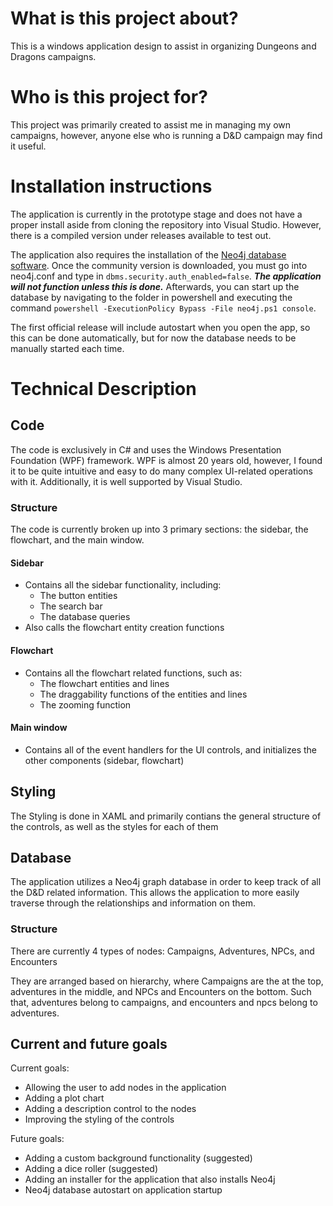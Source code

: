 # What is this project about?

This is a windows application design to assist in organizing Dungeons and Dragons campaigns.

# Who is this project for?

This project was primarily created to assist me in managing my own campaigns, however, anyone else who is running a D&D campaign may find it useful.

# Installation instructions

The application is currently in the prototype stage and does not have a proper install aside from cloning the repository into Visual Studio.
However, there is a compiled version under releases available to test out.

The application also requires the installation of the [Neo4j database software](https://neo4j.com/download-center/#community).
Once the community version is downloaded, you must go into neo4j.conf and type in `dbms.security.auth_enabled=false`. ***The application will not function unless this is done.***
Afterwards, you can start up the database by navigating to the folder in powershell and executing the command `powershell -ExecutionPolicy Bypass -File neo4j.ps1 console`.

The first official release will include autostart when you open the app, so this can be done automatically, but for now the database needs to be manually started each time.

# Technical Description

## Code

The code is exclusively in C# and uses the Windows Presentation Foundation (WPF) framework. WPF is almost 20 years old,
however, I found it to be quite intuitive and easy to do many complex UI-related operations with it. Additionally, it is
well supported by Visual Studio.

### Structure

The code is currently broken up into 3 primary sections: the sidebar, the flowchart, and the main window.

#### Sidebar

* Contains all the sidebar functionality, including:
	* The button entities
	* The search bar
	* The database queries
* Also calls the flowchart entity creation functions

#### Flowchart

* Contains all the flowchart related functions, such as:
	* The flowchart entities and lines
	* The draggability functions of the entities and lines
	* The zooming function

#### Main window

* Contains all of the event handlers for the UI controls, and initializes the other components (sidebar, flowchart)

## Styling

The Styling is done in XAML and primarily contians the general structure of the controls, as well as the styles for each of them

## Database

The application utilizes a Neo4j graph database in order to keep track of all the D&D related information.
This allows the application to more easily traverse through the relationships and information on them.

### Structure

There are currently 4 types of nodes: Campaigns, Adventures, NPCs, and Encounters

They are arranged based on hierarchy, where Campaigns are the at the top, adventures in the middle, and NPCs and Encounters on the bottom.
Such that, adventures belong to campaigns, and encounters and npcs belong to adventures.

## Current and future goals

Current goals:

* Allowing the user to add nodes in the application
* Adding a plot chart
* Adding a description control to the nodes
* Improving the styling of the controls

Future goals:

* Adding a custom background functionality (suggested)
* Adding a dice roller (suggested)
* Adding an installer for the application that also installs Neo4j
* Neo4j database autostart on application startup
